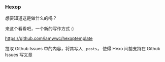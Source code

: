 ### Hexop

想要知道这是做什么的吗？

来这个看看吧，一个新的写作方式 :)

https://github.com/iamwwc/hexoptemplate

拉取 Github Issues 中的内容，将其写入 `_posts`，
使得 Hexo 间接支持在 Github Issues 写文章
